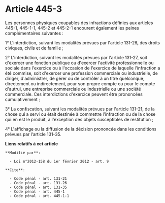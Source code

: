 # Article 445-3

Les personnes physiques coupables des infractions définies aux articles 445-1, 445-1-1, 445-2 et 445-2-1 encourent également
les peines complémentaires suivantes : 

1° L'interdiction, suivant les modalités prévues par l'article 131-26, des droits civiques, civils et de famille ; 

2° L'interdiction, suivant les modalités prévues par l'article 131-27, soit d'exercer une fonction publique ou d'exercer
l'activité professionnelle ou sociale dans l'exercice ou à l'occasion de l'exercice de laquelle l'infraction a été commise,
soit d'exercer une profession commerciale ou industrielle, de diriger, d'administrer, de gérer ou de contrôler à un titre
quelconque, directement ou indirectement, pour son propre compte ou pour le compte d'autrui, une entreprise commerciale ou
industrielle ou une société commerciale. Ces interdictions d'exercice peuvent être prononcées cumulativement ; 

3° La confiscation, suivant les modalités prévues par l'article 131-21, de la chose qui a servi ou était destinée à commettre
l'infraction ou de la chose qui en est le produit, à l'exception des objets susceptibles de restitution ; 

4° L'affichage ou la diffusion de la décision prononcée dans les conditions prévues par l'article 131-35.

**Liens relatifs à cet article**

	**Modifié par**:

	  - Loi n°2012-158 du 1er février 2012 - art. 9

	**Cite**:

	  - Code pénal - art. 131-21
	  - Code pénal - art. 131-26
	  - Code pénal - art. 131-35
	  - Code pénal - art. 445-1
	  - Code pénal - art. 445-1-1

